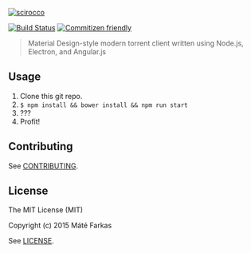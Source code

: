[![scirocco](https://raw.githubusercontent.com/wolfika/scirocco/master/resources/v1.png)](https://github.com/wolfika/scirocco)

[![Build Status](https://travis-ci.org/wolfika/scirocco.svg)](https://travis-ci.org/wolfika/scirocco)
[![Commitizen friendly](https://img.shields.io/badge/commitizen-friendly-brightgreen.svg)](http://commitizen.github.io/cz-cli/)

> Material Design-style modern torrent client written using Node.js, Electron, and Angular.js

## Usage
1. Clone this git repo.
2. `$ npm install && bower install && npm run start`
3. ???
4. Profit!

## Contributing
See [CONTRIBUTING](https://github.com/wolfika/scirocco/blob/master/CONTRIBUTING.md).

## License
The MIT License (MIT)

Copyright (c) 2015 Máté Farkas

See [LICENSE](https://github.com/wolfika/scirocco/blob/master/LICENSE.md).
